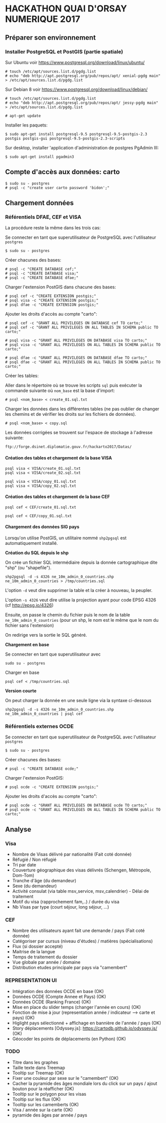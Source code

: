 # HACKATHON QUAI D'ORSAY NUMERIQUE 2017

## Préparer son environnement

### Installer PostgreSQL et PostGIS (partie spatiale)

Sur Ubuntu voir https://www.postgresql.org/download/linux/ubuntu/

    # touch /etc/apt/sources.list.d/pgdg.list
    # echo "deb http://apt.postgresql.org/pub/repos/apt/ xenial-pgdg main" > /etc/apt/sources.list.d/pgdg.list

Sur Debian 8 voir https://www.postgresql.org/download/linux/debian/

    # touch /etc/apt/sources.list.d/pgdg.list
    # echo "deb http://apt.postgresql.org/pub/repos/apt/ jessy-pgdg main" > /etc/apt/sources.list.d/pgdg.list

    # apt-get update

Installer les paquets:

    $ sudo apt-get install postgresql-9.5 postgresql-9.5-postgis-2.3 postgis postgis-gui postgresql-9.5-postgis-2.3-scripts

Sur desktop, installer 'application d'administration de postgres PgAdmin III:

    $ sudo apt-get install pgadmin3

## Compte d'accès aux données: carto

    $ sudo su - postgres
    # psql -c "create user carto password 'bidon';"

## Chargement données

### Référentiels DFAE, CEF et VISA

La procédure reste la même dans les trois cas:

Se connecter en tant que superutilisateur de PostgreSQL avec l'utilisateur `postgres`

    $ sudo su - postgres

Créer chacunes des bases:

    # psql -c "CREATE DATABASE cef;"
    # psql -c "CREATE DATABASE visa;"
    # psql -c "CREATE DATABASE dfae;"

Charger l'extension PostGIS dans chacune des bases:

    # psql cef -c "CREATE EXTENSION postgis;"
    # psql visa -c "CREATE EXTENSION postgis;"
    # psql dfae -c "CREATE EXTENSION postgis;"

Ajouter les droits d'accès au compte "carto":

    # psql cef -c "GRANT ALL PRIVILEGES ON DATABASE cef TO carto;"
    # psql cef -c "GRANT ALL PRIVILEGES ON ALL TABLES IN SCHEMA public TO carto;"

    # psql visa -c "GRANT ALL PRIVILEGES ON DATABASE visa TO carto;"
    # psql visa -c "GRANT ALL PRIVILEGES ON ALL TABLES IN SCHEMA public TO carto;"

    # psql dfae -c "GRANT ALL PRIVILEGES ON DATABASE dfae TO carto;"
    # psql dfae -c "GRANT ALL PRIVILEGES ON ALL TABLES IN SCHEMA public TO carto;"

Créer les tables:

Aller dans le répertoire où se trouve les scripts `sql` puis exécuter la commande suivante où `nom_base` est la base d'import:

    # psql <nom_base> < create_01.sql.txt

Charger les données dans les différentes tables (ne pas oublier de changer les chemins et de vérifier les droits sur les fichiers de données).

    # psql <nom_base> < copy.sql

Les données corrigées se trouvent sur l'espace de stockage à l'adresse suivante:

    ftp://forge.dsinet.diplomatie.gouv.fr/hackarto2017/Datas/


#### Création des tables et chargement de la base VISA

    psql visa < VISA/create_01.sql.txt
    psql visa < VISA/create_02.sql.txt

    psql visa < VISA/copy_01.sql.txt
    psql visa < VISA/copy_02.sql.txt


#### Création des tables et chargement de la base CEF

    psql cef < CEF/create_01.sql.txt

    psql cef < CEF/copy_01.sql.txt

#### Chargement des données SIG pays

Lorsqu'on utilise PostGIS, un utilitaire nommé `shp2pgsql` est automatiquement installé.

**Création du SQL depuis le shp**

On crée un fichier SQL intermédiaire depuis la donnée cartographique dite "shp" (ou "shapefile").

    shp2pgsql -d -s 4326 ne_10m_admin_0_countries.shp ne_10m_admin_0_countries > /tmp/countries.sql

L'option `-d` veut dire supprimer la table et la créer à nouveau, la peupler.

L'option `-s 4326` veut dire utilise la projection ayant pour code EPSG 4326 (cf <http://epsg.io/4326>)

Ensuite, on passe le chemin du fichier puis le nom de la table `ne_10m_admin_0_countries` (pour un shp, le nom est le même que le nom du fichier sans l'extension)

On redirige vers la sortie le SQL généré.

**Chargement en base**

Se connecter en tant que superutilisateur avec

    sudo su - postgres

Charger en base

    psql cef < /tmp/countries.sql

**Version courte**

On peut charger la donnée en une seule ligne via la syntaxe ci-dessous

    shp2pgsql -d -s 4326 ne_10m_admin_0_countries.shp ne_10m_admin_0_countries | psql cef


### Référentiels externes OCDE

Se connecter en tant que superutilisateur de PostgreSQL avec l'utilisateur `postgres`

    $ sudo su - postgres

Créer chacunes des bases:

    # psql -c "CREATE DATABASE ocde;"

Charger l'extension PostGIS:

    # psql ocde -c "CREATE EXTENSION postgis;"

Ajouter les droits d'accès au compte "carto":

    # psql ocde -c "GRANT ALL PRIVILEGES ON DATABASE ocde TO carto;"
    # psql ocde -c "GRANT ALL PRIVILEGES ON ALL TABLES IN SCHEMA public TO carto;"

## Analyse

### Visa

* Nombre de Visas délivré par nationalité  (Fait coté donnée)
* Réfugié / Non réfugié
* Tri par date
* Couverture géographique des visas délivrés (Schengen, Métropole, Dom-Tom)
* Tranche d'âge (du demandeur)
* Sexe (du demandeur)
* Activité consulat (via table msv_service, msv_calendrier) - Délai de traitement
* Motif du visa (rapprochement fam,..) / durée du visa
* Nb Visas par type (court séjour, long séjour, ...)

### CEF

* Nombre des utilisateurs ayant fait une demande / pays  (Fait coté donnée)
* Catégoriser par cursus (niveau d'études) / matières (spécialisations)
* Flux (si dossier accepté)
* Maitrise de la langue
* Temps de traitement du dossier
* Vue globale par année / domaine
* Distribution etudes principale par pays via "camembert"

### REPRESENTATION UI

 * Intégration des données OCDE en base (OK)
 * Données OCDE (Compte Annee et Pays) (OK)
 * Données OCDE (Ranking France) (OK)
 * Mise en place du slider temps (changer l'année en cours) (OK)
 * Fonction de mise à jour (representation année / indicateur --> carte et pays) (OK)
 * Higlight pays sélectionné + affichage en bannière de l'année / pays  (OK)
 * Story déplacements [Odyssey.js]: https://cartodb.github.io/odyssey.js/ (OK)
 * Géocoder les points de déplacements (en Python) (OK)

 ### TODO

 * Titre dans les graphes
 * Taille texte dans Treemap
 * Tooltip sur Treemap (OK)
 * Fixer une couleur par sexe sur le "camembert" (OK)
 * Cacher la pyramide des âges mondiale lors du click sur un pays / ajout bouton pour la réafficher (OK)
 * Tooltip sur le polygon pour les visas
 * Tooltip sur les flux (OK)
 * Tooltip sur les camemberts (OK)
 * Visa / année sur la carte (OK)
 * pyramide des âges par année / pays
